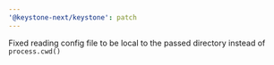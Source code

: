 ```yaml
---
'@keystone-next/keystone': patch
---
```


Fixed reading config file to be local to the passed directory instead of `process.cwd()`
